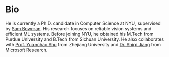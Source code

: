 # Bio
He is currently a Ph.D. candidate in Computer Science at NYU, supervised by [Sam Bowman](https://cims.nyu.edu/~sbowman/). His research focuses on reliable vision systems and efficient ML systems. Before joining NYU, he obtained his M.Tech from Purdue University and B.Tech from Sichuan University. He also collaborates with [Prof. Yuanchao Shu](https://yshu.org) from Zhejiang University and [Dr. Shiqi Jiang](https://chrisplus.me/) from Microsoft Research.

